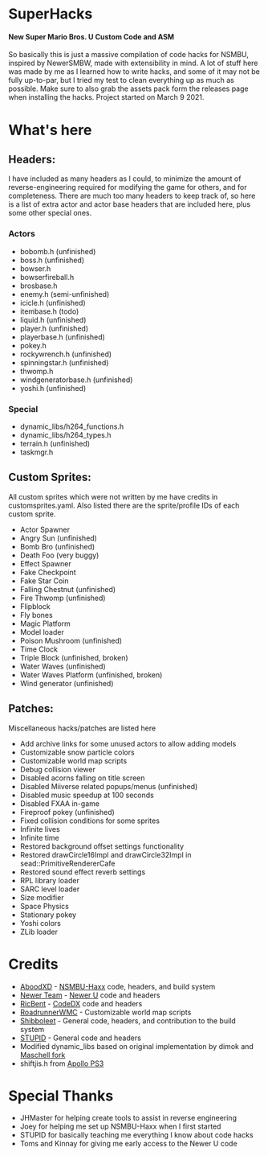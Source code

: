 # SuperHacks
#### New Super Mario Bros. U Custom Code and ASM
So basically this is just a massive compilation of code hacks for NSMBU, inspired by NewerSMBW, made with extensibility in mind. A lot of stuff here was made by me as I learned how to write hacks, and some of it may not be fully up-to-par, but I tried my test to clean everything up as much as possible. Make sure to also grab the assets pack form the releases page when installing the hacks.
Project started on March 9 2021.

# What's here
## Headers:
I have included as many headers as I could, to minimize the amount of reverse-engineering required for modifying the game for others, and for completeness. There are much too many headers to keep track of, so here is a list of extra actor and actor base headers that are included here, plus some other special ones.
### Actors
* bobomb.h (unfinished)
* boss.h (unfinished)
* bowser.h
* bowserfireball.h
* brosbase.h
* enemy.h (semi-unfinished)
* icicle.h (unfinished)
* itembase.h (todo)
* liquid.h (unfinished)
* player.h (unfinished)
* playerbase.h (unfinished)
* pokey.h
* rockywrench.h (unfinished)
* spinningstar.h (unfinished)
* thwomp.h
* windgeneratorbase.h (unfinished)
* yoshi.h (unfinished)
### Special
* dynamic_libs/h264_functions.h
* dynamic_libs/h264_types.h
* terrain.h (unfinished)
* taskmgr.h
## Custom Sprites:
All custom sprites which were not written by me have credits in customsprites.yaml. Also listed there are the sprite/profile IDs of each custom sprite.
* Actor Spawner
* Angry Sun (unfinished)
* Bomb Bro (unfinished)
* Death Foo (very buggy)
* Effect Spawner
* Fake Checkpoint
* Fake Star Coin
* Falling Chestnut (unfinished)
* Fire Thwomp (unfinished)
* Flipblock
* Fly bones
* Magic Platform
* Model loader
* Poison Mushroom (unfinished)
* Time Clock
* Triple Block (unfinished, broken)
* Water Waves (unfinished)
* Water Waves Platform (unfinished, broken)
* Wind generator (unfinished)
## Patches:
Miscellaneous hacks/patches are listed here
* Add archive links for some unused actors to allow adding models
* Customizable snow particle colors
* Customizable world map scripts
* Debug collision viewer
* Disabled acorns falling on title screen
* Disabled Miiverse related popups/menus (unfinished)
* Disabled music speedup at 100 seconds
* Disabled FXAA in-game
* Fireproof pokey (unfinished)
* Fixed collision conditions for some sprites
* Infinite lives
* Infinite time
* Restored background offset settings functionality
* Restored drawCircle16Impl and drawCircle32Impl in sead::PrimitiveRendererCafe
* Restored sound effect reverb settings
* RPL library loader
* SARC level loader
* Size modifier
* Space Physics
* Stationary pokey
* Yoshi colors
* ZLib loader

# Credits
* [AboodXD](https://github.com/aboood40091) - [NSMBU-Haxx](https://github.com/aboood40091/NSMBU-haxx) code, headers, and build system
* [Newer Team](https://github.com/Newer-Team) - [Newer U](https://github.com/Newer-Team/NewerSMBU) code and headers
* [RicBent](https://github.com/RicBent) - [CodeDX](https://github.com/RicBent/codedx) code and headers
* [RoadrunnerWMC](https://github.com/RoadrunnerWMC) - Customizable world map scripts
* [Shibboleet](https://github.com/shibbo) - General code, headers, and contribution to the build system
* [STUPID](https://github.com/stupidestmodder) - General code and headers
* Modified dynamic_libs based on original implementation by dimok and [Maschell fork](https://github.com/Maschell/dynamic_libs)
* shiftjis.h from [Apollo PS3](https://github.com/bucanero/apollo-ps3/blob/master/include/shiftjis.h)

# Special Thanks
* JHMaster for helping create tools to assist in reverse engineering
* Joey for helping me set up NSMBU-Haxx when I first started
* STUPID for basically teaching me everything I know about code hacks
* Toms and Kinnay for giving me early access to the Newer U code
